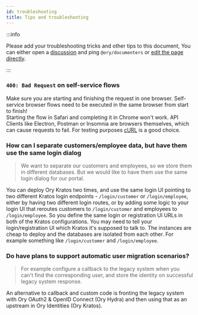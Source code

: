 ```yaml
---
id: troubleshooting
title: Tips and troubleshooting
---
```


:::info

Please add your troubleshooting tricks and other tips to this document, You can either open a
[discussion](https://github.com/ory/kratos/discussions) and ping `@ory/documenters` or
[edit the page directly](https://github.com/ory/kratos/edit/master/docs/docs/debug/troubleshooting.md).

:::

### `400: Bad Request` on self-service flows

Make sure you are starting and finishing the request in one browser. Self-service browser flows need to be executed in the same
browser from start to finish!  
Starting the flow in Safari and completing it in Chrome won't work. API Clients like Electron, Postman or Insomnia are browsers
themselves, which can cause requests to fail. For testing purposes [cURL](https://curl.se/) is a good choice.

### How can I separate customers/employee data, but have them use the same login dialog

> We want to separate our customers and employees, so we store them in different databases. But we would like to have them use the
> same login dialog for our portal.

You can deploy Ory Kratos two times, and use the same login UI pointing to two different Kratos login endpoints -
`/login/customer` or `/login/employee`, either by having two different login routes, or by adding some logic to your login UI that
reroutes customers to `/login/customer` and employees to `/login/employee`. So you define the same login or registration UI URLs
in both of the Kratos configurations. You may need to tell your login/registration UI which Kratos it's supposed to talk to. The
instances are cheap to deploy and the databases are isolated from each other. For example something like `/login/customer` and
`/login/employee`.

### Do have plans to support automatic user migration scenarios?

> For example configure a callback to the legacy system when you can't find the corresponding user, and store the identity on
> successful legacy system response.

An alternative to callback and custom code is fronting the legacy system with Ory OAuth2 & OpenID Connect (Ory Hydra) and then
using that as an upstream in Ory Identities (Ory Kratos).
